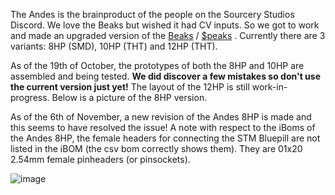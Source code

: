The Andes is the brainproduct of the people on the Sourcery Studios Discord. We love the Beaks but wished it had CV inputs. 
So we got to work and made an upgraded version of the [Beaks](https://github.com/SourceryOne/Beaks) / [$peaks](https://github.com/matias-levy/peaks) . Currently there are 3 variants: 8HP (SMD), 10HP (THT) and 12HP (THT). 

As of the 19th of October, the prototypes of both the 8HP and 10HP are assembled and being tested. **We did discover a few mistakes so don't use the current version just yet!**
The layout of the 12HP is still work-in-progress. 
Below is a picture of the 8HP version.

As of the 6th of November, a new revision of the Andes 8HP is made and this seems to have resolved the issue!
A note with respect to the iBoms of the Andes 8HP, the female headers for connecting the STM Bluepill are not listed in the iBOM (the csv bom correctly shows them). They are 01x20 2.54mm female pinheaders (or pinsockets).

![image](https://github.com/user-attachments/assets/674d43fb-ff0f-4d68-81c7-24f099ce9fd2)
